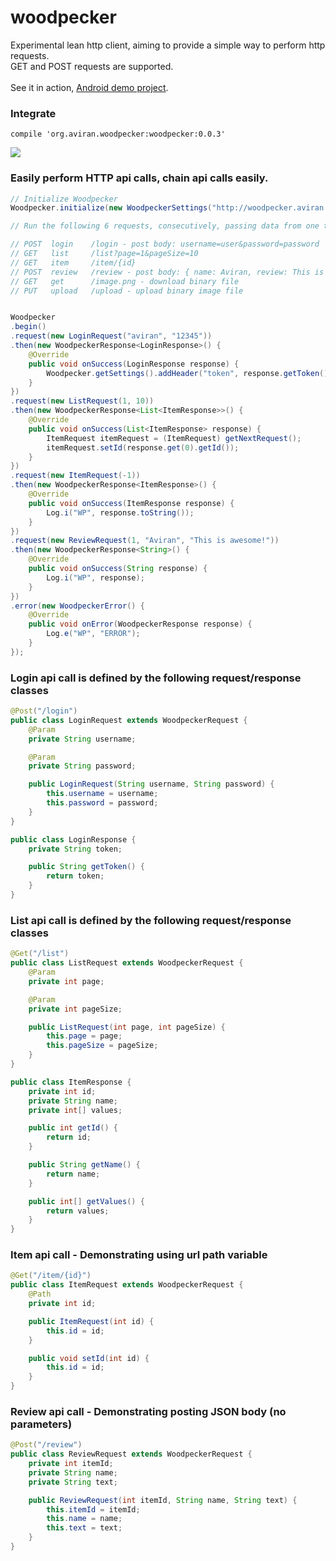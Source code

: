 # woodpecker

Experimental lean http client, aiming to provide a simple way to perform http requests.<br/>
GET and POST requests are supported.<br/>
<br/>
See it in action, <a href="https://github.com/AviranAbady/woodpecker-demo">Android demo project</a>.

### Integrate
```
compile 'org.aviran.woodpecker:woodpecker:0.0.3'
```

<img src="http://i.imgur.com/35jFhoU.gif"/>


### Easily perform HTTP api calls, chain api calls easily.
```java
// Initialize Woodpecker
Woodpecker.initialize(new WoodpeckerSettings("http://woodpecker.aviran.org"));

// Run the following 6 requests, consecutively, passing data from one to the other.

// POST  login    /login - post body: username=user&password=password
// GET   list     /list?page=1&pageSize=10
// GET   item     /item/{id}
// POST  review   /review - post body: { name: Aviran, review: This is awesome }
// GET   get      /image.png - download binary file
// PUT   upload   /upload - upload binary image file


Woodpecker
.begin()
.request(new LoginRequest("aviran", "12345"))
.then(new WoodpeckerResponse<LoginResponse>() {
    @Override
    public void onSuccess(LoginResponse response) {
        Woodpecker.getSettings().addHeader("token", response.getToken());
    }
})
.request(new ListRequest(1, 10))
.then(new WoodpeckerResponse<List<ItemResponse>>() {
    @Override
    public void onSuccess(List<ItemResponse> response) {
        ItemRequest itemRequest = (ItemRequest) getNextRequest();
        itemRequest.setId(response.get(0).getId());
    }
})
.request(new ItemRequest(-1))
.then(new WoodpeckerResponse<ItemResponse>() {
    @Override
    public void onSuccess(ItemResponse response) {
        Log.i("WP", response.toString());
    }
})
.request(new ReviewRequest(1, "Aviran", "This is awesome!"))
.then(new WoodpeckerResponse<String>() {
    @Override
    public void onSuccess(String response) {
        Log.i("WP", response);
    }
})
.error(new WoodpeckerError() {
    @Override
    public void onError(WoodpeckerResponse response) {
        Log.e("WP", "ERROR");
    }
});
```

### Login api call is defined by the following request/response classes
```java
@Post("/login")
public class LoginRequest extends WoodpeckerRequest {
    @Param
    private String username;

    @Param
    private String password;

    public LoginRequest(String username, String password) {
        this.username = username;
        this.password = password;
    }
}

public class LoginResponse {
    private String token;

    public String getToken() {
        return token;
    }
}
```

### List api call is defined by the following request/response classes
```java
@Get("/list")
public class ListRequest extends WoodpeckerRequest {
    @Param
    private int page;

    @Param
    private int pageSize;

    public ListRequest(int page, int pageSize) {
        this.page = page;
        this.pageSize = pageSize;
    }
}

public class ItemResponse {
    private int id;
    private String name;
    private int[] values;

    public int getId() {
        return id;
    }

    public String getName() {
        return name;
    }

    public int[] getValues() {
        return values;
    }
}

```

### Item api call - Demonstrating using url path variable
```java
@Get("/item/{id}")
public class ItemRequest extends WoodpeckerRequest {
    @Path
    private int id;

    public ItemRequest(int id) {
        this.id = id;
    }

    public void setId(int id) {
        this.id = id;
    }
}
```

### Review api call - Demonstrating posting JSON body (no parameters)
```java
@Post("/review")
public class ReviewRequest extends WoodpeckerRequest {
    private int itemId;
    private String name;
    private String text;

    public ReviewRequest(int itemId, String name, String text) {
        this.itemId = itemId;
        this.name = name;
        this.text = text;
    }
}
```